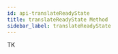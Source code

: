 ```yaml
---
id: api-translateReadyState
title: translateReadyState Method
sidebar_label: translateReadyState
---
```


TK
